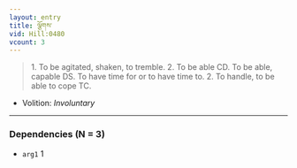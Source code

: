 ```yaml
---
layout: entry
title: ལྕོགས་
vid: Hill:0480
vcount: 3
---
```

> 1\. To be agitated, shaken, to tremble\. 2\. To be able CD\. To be able, capable DS\. To have time for or to have time to\. 2\. To handle, to be able to cope TC\.

* Volition: _Involuntary_

---

### Dependencies (N = 3)
* `arg1` 1
